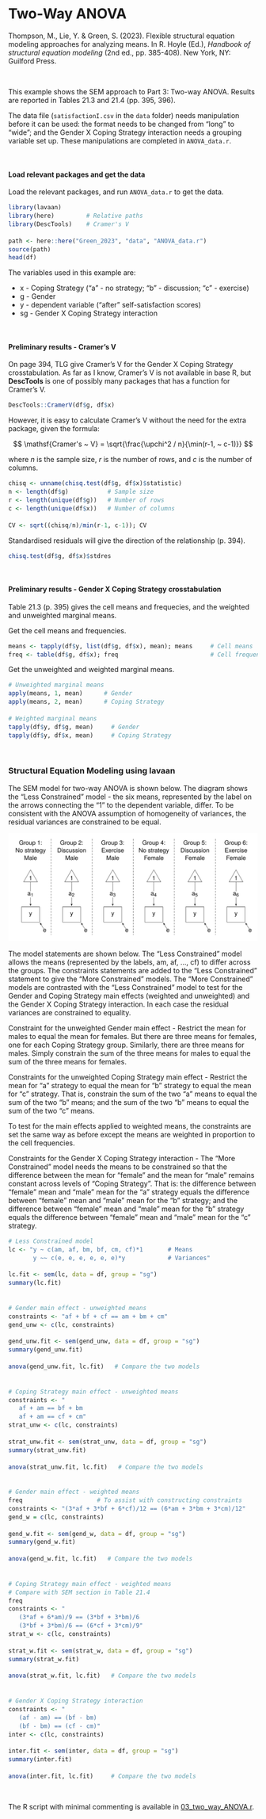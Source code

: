 # Two-Way ANOVA


<style> 
.math.display .MathJax {
  font-size: 95% !important;
}
</style>

Thompson, M., Lie, Y. & Green, S. (2023). Flexible structural equation
modeling approaches for analyzing means. In R. Hoyle (Ed.), *Handbook of
structural equation modeling* (2nd ed., pp. 385-408). New York, NY:
Guilford Press.

<br />

This example shows the SEM approach to Part 3: Two-way ANOVA. Results
are reported in Tables 21.3 and 21.4 (pp. 395, 396).

The data file (`satisfactionI.csv` in the `data` folder) needs
manipulation before it can be used: the format needs to be changed from
“long” to “wide”; and the Gender X Coping Strategy interaction needs a
grouping variable set up. These manipulations are completed in
`ANOVA_data.r`.

<br />

#### Load relevant packages and get the data

Load the relevant packages, and run `ANOVA_data.r` to get the data.

``` r
library(lavaan)
library(here)         # Relative paths
library(DescTools)    # Cramer's V

path <- here::here("Green_2023", "data", "ANOVA_data.r")
source(path)
head(df)
```

The variables used in this example are:

- x - Coping Strategy (“a” - no strategy; “b” - discussion; “c” -
  exercise)
- g - Gender
- y - dependent variable (“after” self-satisfaction scores)
- sg - Gender X Coping Strategy interaction

<br />

#### Preliminary results - Cramer’s V

On page 394, TLG give Cramer’s V for the Gender X Coping Strategy
crosstabulation. As far as I know, Cramer’s V is not available in base
R, but **DescTools** is one of possibly many packages that has a
function for Cramer’s V.

``` r
DescTools::CramerV(df$g, df$x)
```

However, it is easy to calculate Cramer’s V without the need for the
extra package, given the formula:

$$
 \mathsf{Cramer's ~ V} = \sqrt{\frac{\upchi^2 / n}{\min(r-1, ~ c-1)}}
$$

where $n$ is the sample size, $r$ is the number of rows, and $c$ is the
number of columns.

``` r
chisq <- unname(chisq.test(df$g, df$x)$statistic)
n <- length(df$g)           # Sample size
r <- length(unique(df$g))   # Number of rows
c <- length(unique(df$x))   # Number of columns

CV <- sqrt((chisq/n)/min(r-1, c-1)); CV
```

Standardised residuals will give the direction of the relationship
(p. 394).

``` r
chisq.test(df$g, df$x)$stdres
```

<br />

#### Preliminary results - Gender X Coping Strategy crosstabulation

Table 21.3 (p. 395) gives the cell means and frequecies, and the
weighted and unweighted marginal means.

Get the cell means and frequencies.

``` r
means <- tapply(df$y, list(df$g, df$x), mean); means     # Cell means
freq <- table(df$g, df$x); freq                          # Cell frequencies
```

Get the unweighted and weighted marginal means.

``` r
# Unweighted marginal means
apply(means, 1, mean)      # Gender
apply(means, 2, mean)      # Coping Strategy
 
# Weighted marginal means
tapply(df$y, df$g, mean)     # Gender
tapply(df$y, df$x, mean)     # Coping Strategy
```

<br />

### Structural Equation Modeling using **lavaan**

The SEM model for two-way ANOVA is shown below. The diagram shows the
“Less Constrained” model - the six means, represented by the label on
the arrows connecting the “1” to the dependent variable, differ. To be
consistent with the ANOVA assumption of homogeneity of variances, the
residual variances are constrained to be equal.

<img src="images/two_way_ANOVA.svg" data-fig-align="left" />

The model statements are shown below. The “Less Constrained” model
allows the means (represented by the labels, am, af, …, cf) to differ
across the groups. The constraints statements are added to the “Less
Constrained” statement to give the “More Constrained” models. The “More
Constrained” models are contrasted with the “Less Constrained” model to
test for the Gender and Coping Strategy main effects (weighted and
unweighted) and the Gender X Coping Strategy interaction. In each case
the residual variances are constrained to equality.

Constraint for the unweighted Gender main effect - Restrict the mean for
males to equal the mean for females. But there are three means for
females, one for each Coping Strategy group. Similarly, there are three
means for males. Simply constrain the sum of the three means for males
to equal the sum of the three means for females.

Constraints for the unweighted Coping Strategy main effect - Restrict
the mean for “a” strategy to equal the mean for “b” strategy to equal
the mean for “c” strategy. That is, constrain the sum of the two “a”
means to equal the sum of the two “b” means; and the sum of the two “b”
means to equal the sum of the two “c” means.

To test for the main effects applied to weighted means, the constraints
are set the same way as before except the means are weighted in
proportion to the cell frequencies.

Constraints for the Gender X Coping Strategy interaction - The “More
Constrained” model needs the means to be constrained so that the
difference between the mean for “female” and the mean for “male” remains
constant across levels of “Coping Strategy”. That is: the difference
between “female” mean and “male” mean for the “a” strategy equals the
difference between “female” mean and “male” mean for the “b” strategy;
and the difference between “female” mean and “male” mean for the “b”
strategy equals the difference between “female” mean and “male” mean for
the “c” strategy.

``` r
# Less Constrained model
lc <- "y ~ c(am, af, bm, bf, cm, cf)*1       # Means
       y ~~ c(e, e, e, e, e, e)*y            # Variances"

lc.fit <- sem(lc, data = df, group = "sg")
summary(lc.fit)


# Gender main effect - unweighted means
constraints <- "af + bf + cf == am + bm + cm"
gend_unw <- c(lc, constraints)

gend_unw.fit <- sem(gend_unw, data = df, group = "sg")
summary(gend_unw.fit)

anova(gend_unw.fit, lc.fit)   # Compare the two models


# Coping Strategy main effect - unweighted means
constraints <- "
   af + am == bf + bm 
   af + am == cf + cm"
strat_unw <- c(lc, constraints)

strat_unw.fit <- sem(strat_unw, data = df, group = "sg")
summary(strat_unw.fit)

anova(strat_unw.fit, lc.fit)   # Compare the two models


# Gender main effect - weighted means
freq                     # To assist with constructing constraints
constraints <- "(3*af + 3*bf + 6*cf)/12 == (6*am + 3*bm + 3*cm)/12"
gend_w = c(lc, constraints)

gend_w.fit <- sem(gend_w, data = df, group = "sg")
summary(gend_w.fit)

anova(gend_w.fit, lc.fit)   # Compare the two models


# Coping Strategy main effect - weighted means
# Compare with SEM section in Table 21.4
freq
constraints <- "
   (3*af + 6*am)/9 == (3*bf + 3*bm)/6 
   (3*bf + 3*bm)/6 == (6*cf + 3*cm)/9"
strat_w <- c(lc, constraints)

strat_w.fit <- sem(strat_w, data = df, group = "sg")
summary(strat_w.fit)

anova(strat_w.fit, lc.fit)   # Compare the two models


# Gender X Coping Strategy interaction
constraints <- "
   (af - am) == (bf - bm) 
   (bf - bm) == (cf - cm)"
inter <- c(lc, constraints)

inter.fit <- sem(inter, data = df, group = "sg")
summary(inter.fit)

anova(inter.fit, lc.fit)     # Compare the two models
```

<br />

The R script with minimal commenting is available in
[03_two_way_ANOVA.r](03_two_way_ANOVA.r).
